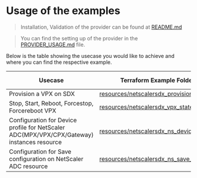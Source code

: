 # Usage of the examples

> Installation, Validation of the provider can be found at [README.md](../README.md)

> You can find the setting up of the provider in the [PROVIDER_USAGE.md](../PROVIDER_USAGE.md) file.

Below is the table showing the usecase you would like to achieve and where you can find the respective example.

| Usecase | Terraform Example Folder | Documentation | Demo Video |
|---------|---------|-------------------|-------------|
| Provision a VPX on SDX | [resources/netscalersdx_provision_vpx](./resources/netscalersdx_provision_vpx) | [HERE](../docs/resources/provision_vpx.md)| [HERE](https://youtu.be/1dvgjNZqZKY) |
| Stop, Start, Reboot, Forcestop, Forcereboot VPX | [resources/netscalersdx_vpx_state](./resources/netscalersdx_vpx_state) | [HERE](../docs/resources/vpx_state.md)| [HERE](https://youtu.be/48xVFXLMJlE) |
| Configuration for Device profile for NetScaler ADC(MPX/VPX/CPX/Gateway) instances resource | [resources/netscalersdx_ns_device_profile](./resources/netscalersdx_ns_device_profile) | [HERE](../docs/resources/ns_device_profile.md)| TODO |
| Configuration for Save configuration on NetScaler ADC resource | [resources/netscalersdx_ns_save_config](./resources/netscalersdx_ns_save_config) | [HERE](../docs/resources/ns_save_config.md)| TODO |
